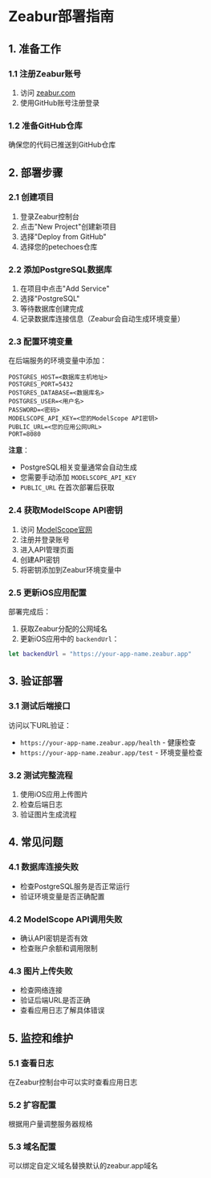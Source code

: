 # Zeabur部署指南

## 1. 准备工作

### 1.1 注册Zeabur账号
1. 访问 [zeabur.com](https://zeabur.com)
2. 使用GitHub账号注册登录

### 1.2 准备GitHub仓库
确保您的代码已推送到GitHub仓库

## 2. 部署步骤

### 2.1 创建项目
1. 登录Zeabur控制台
2. 点击"New Project"创建新项目
3. 选择"Deploy from GitHub"
4. 选择您的petechoes仓库

### 2.2 添加PostgreSQL数据库
1. 在项目中点击"Add Service"
2. 选择"PostgreSQL"
3. 等待数据库创建完成
4. 记录数据库连接信息（Zeabur会自动生成环境变量）

### 2.3 配置环境变量
在后端服务的环境变量中添加：

```
POSTGRES_HOST=<数据库主机地址>
POSTGRES_PORT=5432
POSTGRES_DATABASE=<数据库名>
POSTGRES_USER=<用户名>
PASSWORD=<密码>
MODELSCOPE_API_KEY=<您的ModelScope API密钥>
PUBLIC_URL=<您的应用公网URL>
PORT=8080
```

**注意**：
- PostgreSQL相关变量通常会自动生成
- 您需要手动添加 `MODELSCOPE_API_KEY`
- `PUBLIC_URL` 在首次部署后获取

### 2.4 获取ModelScope API密钥
1. 访问 [ModelScope官网](https://www.modelscope.cn/)
2. 注册并登录账号
3. 进入API管理页面
4. 创建API密钥
5. 将密钥添加到Zeabur环境变量中

### 2.5 更新iOS应用配置
部署完成后：
1. 获取Zeabur分配的公网域名
2. 更新iOS应用中的 `backendUrl`：

```swift
let backendUrl = "https://your-app-name.zeabur.app"
```

## 3. 验证部署

### 3.1 测试后端接口
访问以下URL验证：
- `https://your-app-name.zeabur.app/health` - 健康检查
- `https://your-app-name.zeabur.app/test` - 环境变量检查

### 3.2 测试完整流程
1. 使用iOS应用上传图片
2. 检查后端日志
3. 验证图片生成流程

## 4. 常见问题

### 4.1 数据库连接失败
- 检查PostgreSQL服务是否正常运行
- 验证环境变量是否正确配置

### 4.2 ModelScope API调用失败
- 确认API密钥是否有效
- 检查账户余额和调用限制

### 4.3 图片上传失败
- 检查网络连接
- 验证后端URL是否正确
- 查看应用日志了解具体错误

## 5. 监控和维护

### 5.1 查看日志
在Zeabur控制台中可以实时查看应用日志

### 5.2 扩容配置
根据用户量调整服务器规格

### 5.3 域名配置
可以绑定自定义域名替换默认的zeabur.app域名 